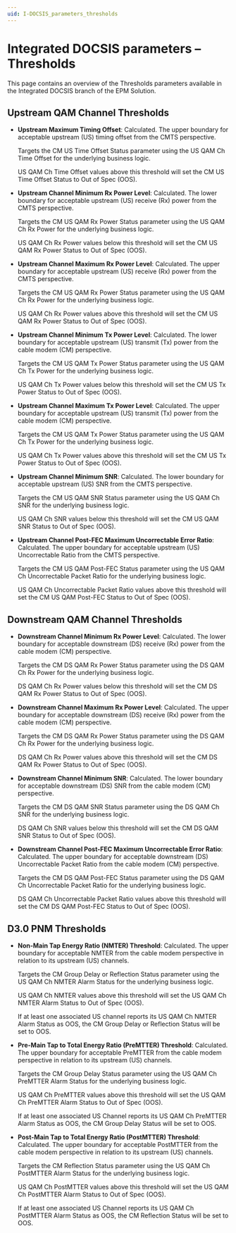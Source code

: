 ```yaml
---
uid: I-DOCSIS_parameters_thresholds
---
```


# Integrated DOCSIS parameters – Thresholds

This page contains an overview of the Thresholds parameters available in the Integrated DOCSIS branch of the EPM Solution.

## Upstream QAM Channel Thresholds

- **Upstream Maximum Timing Offset**: Calculated. The upper boundary for acceptable upstream (US) timing offset from the CMTS perspective.

  Targets the CM US Time Offset Status parameter using the US QAM Ch Time Offset for the underlying business logic.

  US QAM Ch Time Offset values above this threshold will set the CM US Time Offset Status to Out of Spec (OOS).

- **Upstream Channel Minimum Rx Power Level**: Calculated. The lower boundary for acceptable upstream (US) receive (Rx) power from the CMTS perspective.

  Targets the CM US QAM Rx Power Status parameter using the US QAM Ch Rx Power for the underlying business logic.

  US QAM Ch Rx Power values below this threshold will set the CM US QAM Rx Power Status to Out of Spec (OOS).

- **Upstream Channel Maximum Rx Power Level**: Calculated. The upper boundary for acceptable upstream (US) receive (Rx) power from the CMTS perspective.

  Targets the CM US QAM Rx Power Status parameter using the US QAM Ch Rx Power for the underlying business logic.

  US QAM Ch Rx Power values above this threshold will set the CM US QAM Rx Power Status to Out of Spec (OOS).

- **Upstream Channel Minimum Tx Power Level**: Calculated. The lower boundary for acceptable upstream (US) transmit (Tx) power from the cable modem (CM) perspective.

  Targets the CM US QAM Tx Power Status parameter using the US QAM Ch Tx Power for the underlying business logic.

  US QAM Ch Tx Power values below this threshold will set the CM US Tx Power Status to Out of Spec (OOS).

- **Upstream Channel Maximum Tx Power Level**: Calculated. The upper boundary for acceptable upstream (US) transmit (Tx) power from the cable modem (CM) perspective.

  Targets the CM US QAM Tx Power Status parameter using the US QAM Ch Tx Power for the underlying business logic.

  US QAM Ch Tx Power values above this threshold will set the CM US Tx Power Status to Out of Spec (OOS).

- **Upstream Channel Minimum SNR**: Calculated. The lower boundary for acceptable upstream (US) SNR from the CMTS perspective.

  Targets the CM US QAM SNR Status parameter using the US QAM Ch SNR for the underlying business logic.

  US QAM Ch SNR values below this threshold will set the CM US QAM SNR Status to Out of Spec (OOS).

- **Upstream Channel Post-FEC Maximum Uncorrectable Error Ratio**: Calculated. The upper boundary for acceptable upstream (US) Uncorrectable Ratio from the CMTS perspective.

  Targets the CM US QAM Post-FEC Status parameter using the US QAM Ch Uncorrectable Packet Ratio for the underlying business logic.

  US QAM Ch Uncorrectable Packet Ratio values above this threshold will set the CM US QAM Post-FEC Status to Out of Spec (OOS).

## Downstream QAM Channel Thresholds

- **Downstream Channel Minimum Rx Power Level**: Calculated. The lower boundary for acceptable downstream (DS) receive (Rx) power from the cable modem (CM) perspective.

  Targets the CM DS QAM Rx Power Status parameter using the DS QAM Ch Rx Power for the underlying business logic.

  DS QAM Ch Rx Power values below this threshold will set the CM DS QAM Rx Power Status to Out of Spec (OOS).

- **Downstream Channel Maximum Rx Power Level**: Calculated. The upper boundary for acceptable downstream (DS) receive (Rx) power from the cable modem (CM) perspective.

  Targets the CM DS QAM Rx Power Status parameter using the DS QAM Ch Rx Power for the underlying business logic.

  DS QAM Ch Rx Power values above this threshold will set the CM DS QAM Rx Power Status to Out of Spec (OOS).

- **Downstream Channel Minimum SNR**: Calculated. The lower boundary for acceptable downstream (DS) SNR from the cable modem (CM) perspective.

  Targets the CM DS QAM SNR Status parameter using the DS QAM Ch SNR for the underlying business logic.

  DS QAM Ch SNR values below this threshold will set the CM DS QAM SNR Status to Out of Spec (OOS).

- **Downstream Channel Post-FEC Maximum Uncorrectable Error Ratio**: Calculated. The upper boundary for acceptable downstream (DS) Uncorrectable Packet Ratio from the cable modem (CM) perspective.

  Targets the CM DS QAM Post-FEC Status parameter using the DS QAM Ch Uncorrectable Packet Ratio for the underlying business logic.

  DS QAM Ch Uncorrectable Packet Ratio values above this threshold will set the CM DS QAM Post-FEC Status to Out of Spec (OOS).

## D3.0 PNM Thresholds

- **Non-Main Tap Energy Ratio (NMTER) Threshold**: Calculated. The upper boundary for acceptable NMTER from the cable modem perspective in relation to its upstream (US) channels.

  Targets the CM Group Delay or Reflection Status parameter using the US QAM Ch NMTER Alarm Status for the underlying business logic.

  US QAM Ch NMTER values above this threshold will set the US QAM Ch NMTER Alarm Status to Out of Spec (OOS).

  If at least one associated US channel reports its US QAM Ch NMTER Alarm Status as OOS, the CM Group Delay or Reflection Status will be set to OOS.

- **Pre-Main Tap to Total Energy Ratio (PreMTTER) Threshold**: Calculated. The upper boundary for acceptable PreMTTER from the cable modem perspective in relation to its upstream (US) channels.

  Targets the CM Group Delay Status parameter using the US QAM Ch PreMTTER Alarm Status for the underlying business logic.

  US QAM Ch PreMTTER values above this threshold will set the US QAM Ch PreMTTER Alarm Status to Out of Spec (OOS).

  If at least one associated US Channel reports its US QAM Ch PreMTTER Alarm Status as OOS, the CM Group Delay Status will be set to OOS.

- **Post-Main Tap to Total Energy Ratio (PostMTTER) Threshold**: Calculated. The upper boundary for acceptable PostMTTER from the cable modem perspective in relation to its upstream (US) channels.

  Targets the CM Reflection Status parameter using the US QAM Ch PostMTTER Alarm Status for the underlying business logic.

  US QAM Ch PostMTTER values above this threshold will set the US QAM Ch PostMTTER Alarm Status to Out of Spec (OOS).

  If at least one associated US Channel reports its US QAM Ch PostMTTER Alarm Status as OOS, the CM Reflection Status will be set to OOS.
